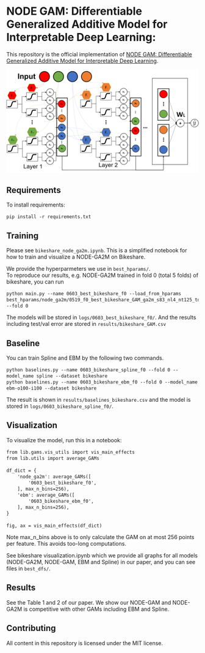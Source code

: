 # NODE GAM: Differentiable Generalized Additive Model for Interpretable Deep Learning: 

This repository is the official implementation of [NODE GAM: Differentiable Generalized Additive Model for Interpretable Deep Learning](https://arxiv.org/abs/2106.01613). 

<img src="./images/Fig1.png" width=600px>

## Requirements

To install requirements:

```setup
pip install -r requirements.txt
```


## Training

Please see `bikeshare_node_ga2m.ipynb`. This is a simplified notebook for how to train and visualize a NODE-GA2M on Bikeshare.

We provide the hyperparmeters we use in `best_hparams/`.  
To reproduce our results, e.g. NODE-GA2M trained in fold 0 (total 5 folds) of bikeshare, you can run 

```train
python main.py --name 0603_best_bikeshare_f0 --load_from_hparams best_hparams/node_ga2m/0519_f0_best_bikeshare_GAM_ga2m_s83_nl4_nt125_td1_d6_od0.0_ld0.3_cs0.5_lr0.01_lo0_la0.0_pt0_pr0_mn0_ol0_ll1 --fold 0
```

The models will be stored in `logs/0603_best_bikeshare_f0/`. And the results including test/val error are stored in `results/bikeshare_GAM.csv`

## Baseline

You can train Spline and EBM by the following two commands.

```train
python baselines.py --name 0603_bikeshare_spline_f0 --fold 0 --model_name spline --dataset bikeshare
python baselines.py --name 0603_bikeshare_ebm_f0 --fold 0 --model_name ebm-o100-i100 --dataset bikeshare
```

The result is shown in `results/baselines_bikeshare.csv` and the model is stored in `logs/0603_bikeshare_spline_f0/`.

## Visualization

To visualize the model, run this in a notebook:

```eval
from lib.gams.vis_utils import vis_main_effects
from lib.utils import average_GAMs

df_dict = {
    'node_ga2m': average_GAMs([
        '0603_best_bikeshare_f0',
    ], max_n_bins=256),
    'ebm': average_GAMs([
        '0603_bikeshare_ebm_f0',
    ], max_n_bins=256),
}

fig, ax = vis_main_effects(df_dict)
```

Note max_n_bins above is to only calculate the GAM on at most 256 points per feature. This avoids too-long computations.

See bikeshare visualization.ipynb which we provide all graphs for all models (NODE-GA2M, NODE-GAM, EBM and Spline) in our paper, and you can see files in `best_dfs/`.

## Results

See the Table 1 and 2 of our paper. We show our NODE-GAM and NODE-GA2M is competitive with other GAMs including EBM and Spline.


## Contributing

All content in this repository is licensed under the MIT license.
